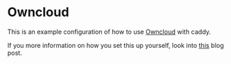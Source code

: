 # Owncloud

This is an example configuration of how to use [Owncloud](https://owncloud.org/) with caddy.

If you more information on how you set this up yourself, look into [this](https://caddyserver.com/blog/caddy_and_owncloud) blog post.
